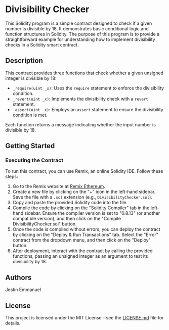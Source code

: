 # Divisibility Checker

This Solidity program is a simple contract designed to check if a given number is divisible by 18. It demonstrates basic conditional logic and function structures in Solidity. The purpose of this program is to provide a straightforward example for understanding how to implement divisibility checks in a Solidity smart contract.

## Description

This contract provides three functions that check whether a given unsigned integer is divisible by 18:

- `_require(uint _x)`: Uses the `require` statement to enforce the divisibility condition.
- `_revert(uint _x)`: Implements the divisibility check with a `revert` statement.
- `_assert(uint _x)`: Employs an `assert` statement to ensure the divisibility condition is met.

Each function returns a message indicating whether the input number is divisible by 18.

## Getting Started

### Executing the Contract

To run this contract, you can use Remix, an online Solidity IDE. Follow these steps:

1. Go to the Remix website at [Remix Ethereum](https://remix.ethereum.org/).
2. Create a new file by clicking on the "+" icon in the left-hand sidebar. Save the file with a `.sol` extension (e.g., `DivisibilityChecker.sol`).
3. Copy and paste the provided Solidity code into the file.
4. Compile the code by clicking on the "Solidity Compiler" tab in the left-hand sidebar. Ensure the compiler version is set to "0.8.13" (or another compatible version), and then click on the "Compile DivisibilityChecker.sol" button.
5. Once the code is compiled without errors, you can deploy the contract by clicking on the "Deploy & Run Transactions" tab. Select the "Error" contract from the dropdown menu, and then click on the "Deploy" button.
6. After deployment, interact with the contract by calling the provided functions, passing an unsigned integer as an argument to test its divisibility by 18.

## Authors

Jestin Emmanuel 

## License

This project is licensed under the MIT License - see the [LICENSE.md](LICENSE.md) file for details.
